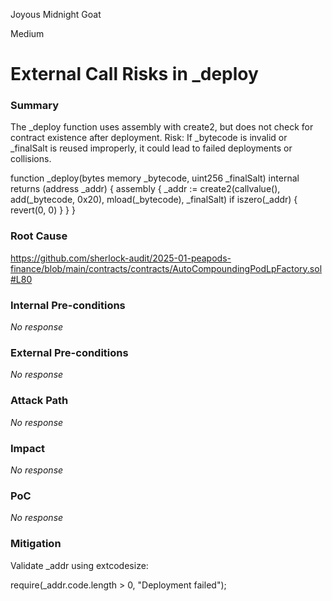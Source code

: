Joyous Midnight Goat

Medium

# External Call Risks in _deploy

### Summary

The _deploy function uses assembly with create2, but does not check for contract existence after deployment.
Risk: If _bytecode is invalid or _finalSalt is reused improperly, it could lead to failed deployments or collisions.

 function _deploy(bytes memory _bytecode, uint256 _finalSalt) internal returns (address _addr) {
        assembly {
            _addr := create2(callvalue(), add(_bytecode, 0x20), mload(_bytecode), _finalSalt)
            if iszero(_addr) { revert(0, 0) }
        }
    }

### Root Cause

https://github.com/sherlock-audit/2025-01-peapods-finance/blob/main/contracts/contracts/AutoCompoundingPodLpFactory.sol#L80

### Internal Pre-conditions

_No response_

### External Pre-conditions

_No response_

### Attack Path

_No response_

### Impact

_No response_

### PoC

_No response_

### Mitigation

Validate _addr using extcodesize:

require(_addr.code.length > 0, "Deployment failed");